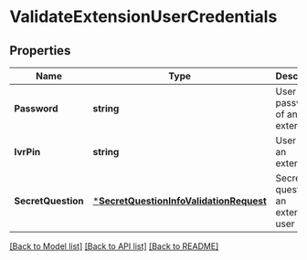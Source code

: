 # ValidateExtensionUserCredentials

## Properties
Name | Type | Description | Notes
------------ | ------------- | ------------- | -------------
**Password** | **string** | User password of an extension | [optional] [default to null]
**IvrPin** | **string** | User pin of an extension | [optional] [default to null]
**SecretQuestion** | [***SecretQuestionInfoValidationRequest**](SecretQuestionInfoValidationRequest.md) | Secret question of an extension user | [optional] [default to null]

[[Back to Model list]](../README.md#documentation-for-models) [[Back to API list]](../README.md#documentation-for-api-endpoints) [[Back to README]](../README.md)


